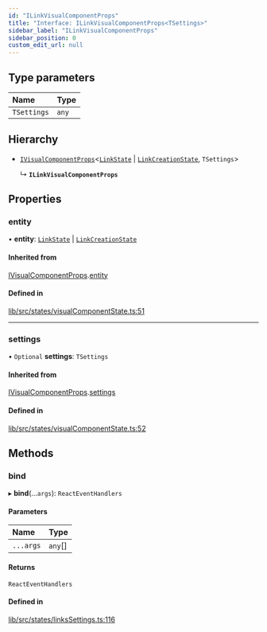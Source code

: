 ```yaml
---
id: "ILinkVisualComponentProps"
title: "Interface: ILinkVisualComponentProps<TSettings>"
sidebar_label: "ILinkVisualComponentProps"
sidebar_position: 0
custom_edit_url: null
---
```


## Type parameters

| Name | Type |
| :------ | :------ |
| `TSettings` | `any` |

## Hierarchy

- [`IVisualComponentProps`](IVisualComponentProps)<[`LinkState`](../classes/LinkState) \| [`LinkCreationState`](../classes/LinkCreationState), `TSettings`\>

  ↳ **`ILinkVisualComponentProps`**

## Properties

### entity

• **entity**: [`LinkState`](../classes/LinkState) \| [`LinkCreationState`](../classes/LinkCreationState)

#### Inherited from

[IVisualComponentProps](IVisualComponentProps).[entity](IVisualComponentProps#entity)

#### Defined in

[lib/src/states/visualComponentState.ts:51](https://github.com/tokarchyn/react-easy-diagram/blob/96a8c28/lib/src/states/visualComponentState.ts#L51)

___

### settings

• `Optional` **settings**: `TSettings`

#### Inherited from

[IVisualComponentProps](IVisualComponentProps).[settings](IVisualComponentProps#settings)

#### Defined in

[lib/src/states/visualComponentState.ts:52](https://github.com/tokarchyn/react-easy-diagram/blob/96a8c28/lib/src/states/visualComponentState.ts#L52)

## Methods

### bind

▸ **bind**(...`args`): `ReactEventHandlers`

#### Parameters

| Name | Type |
| :------ | :------ |
| `...args` | `any`[] |

#### Returns

`ReactEventHandlers`

#### Defined in

[lib/src/states/linksSettings.ts:116](https://github.com/tokarchyn/react-easy-diagram/blob/96a8c28/lib/src/states/linksSettings.ts#L116)
